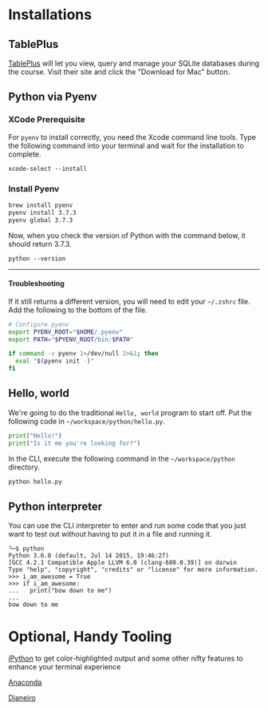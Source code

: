 # Installations

## TablePlus

[TablePlus](https://tableplus.io/) will let you view, query and manage your SQLite databases during the course. Visit their site and click the "Download for Mac" button.

## Python via Pyenv

### XCode Prerequisite

For `pyenv` to install correctly, you need the Xcode command line tools. Type the following command into your terminal and wait for the installation to complete.

```
xcode-select --install
```

### Install Pyenv

```bash
brew install pyenv
pyenv install 3.7.3
pyenv global 3.7.3
```

Now, when you check the version of Python with the command below, it should return 3.7.3.

```
python --version
```

---

#### Troubleshooting


If it still returns a different version, you will need to edit your `~/.zshrc` file. Add the following to the bottom of the file.

```sh
# Configure pyenv
export PYENV_ROOT="$HOME/.pyenv"
export PATH="$PYENV_ROOT/bin:$PATH"

if command -v pyenv 1>/dev/null 2>&1; then
  eval "$(pyenv init -)"
fi
```

## Hello, world

We're going to do the traditional `Hello, world` program to start off. Put the following code in `~/workspace/python/hello.py`.

```python
print("Hello!")
print("Is it me you're looking for?")
```

In the CLI, execute the following command in the `~/workspace/python` directory.

```sh
python hello.py
```

## Python interpreter

You can use the CLI interpreter to enter and run some code that you just want to test out without having to put it in a file and running it.

```
╰─$ python
Python 3.6.0 (default, Jul 14 2015, 19:46:27)
[GCC 4.2.1 Compatible Apple LLVM 6.0 (clang-600.0.39)] on darwin
Type "help", "copyright", "credits" or "license" for more information.
>>> i_am_awesome = True
>>> if i_am_awesome:
...   print("bow down to me")
...
bow down to me
```

# Optional, Handy Tooling

[iPython](https://ipython.readthedocs.io/en/stable/install/index.html) to get color-highlighted output and some other nifty features to enhance your terminal experience

[Anaconda](https://packagecontrol.io/packages/Anaconda)

[Djaneiro](https://github.com/squ1b3r/Djaneiro)
